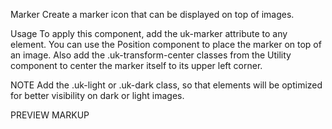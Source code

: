 Marker
Create a marker icon that can be displayed on top of images.

Usage
To apply this component, add the uk-marker attribute to any element. You can use the Position component to place the marker on top of an image. Also add the .uk-transform-center classes from the Utility component to center the marker itself to its upper left corner.

<a href="" uk-marker></a>
NOTE Add the .uk-light or .uk-dark class, so that elements will be optimized for better visibility on dark or light images.

PREVIEW
MARKUP


